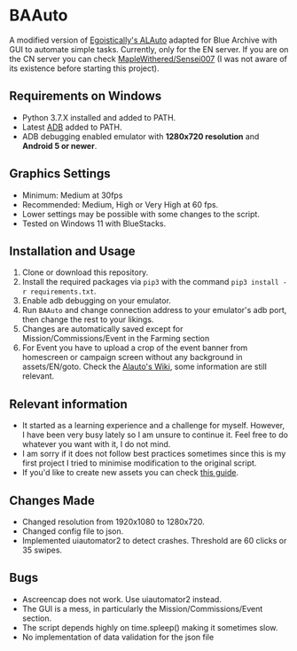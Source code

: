 # BAAuto
A modified version of [Egoistically's ALAuto](https://github.com/Egoistically/ALAuto) adapted for Blue Archive with GUI to automate simple tasks. Currently, only for the EN server.
If you are on the CN server you can check [MapleWithered/Sensei007](https://github.com/MapleWithered/Sensei007) (I was not aware of its existence before starting this project).

## Requirements on Windows
* Python 3.7.X installed and added to PATH.
* Latest [ADB](https://developer.android.com/studio/releases/platform-tools) added to PATH.
* ADB debugging enabled emulator with **1280x720 resolution** and **Android 5 or newer**.
## Graphics Settings
* Minimum: Medium at 30fps
* Recommended: Medium, High or Very High at 60 fps. 
* Lower settings may be possible with some changes to the script.
* Tested on Windows 11 with BlueStacks.

## Installation and Usage
1. Clone or download this repository.
2. Install the required packages via `pip3` with the command `pip3 install -r requirements.txt`.
3. Enable adb debugging on your emulator.
4. Run `BAAuto` and change connection address to your emulator's adb port, then change the rest to your likings. 
5. Changes are automatically saved except for Mission/Commissions/Event in the Farming section
6. For Event you have to upload a crop of the event banner from homescreen or campaign screen without any background in assets/EN/goto.
Check the [Alauto's Wiki](https://github.com/Egoistically/ALAuto/wiki/Config.ini-and-Modules-explanation), some information are still relevant.

## Relevant information
* It started as a learning experience and a challenge for myself. However, I have been very busy lately so I am unsure to continue it. 
Feel free to do whatever you want with it, I do not mind.
* I am sorry if it does not follow best practices sometimes since this is my first project I tried to minimise modification to the original script. 
* If you'd like to create new assets you can check [this guide](https://github.com/Egoistically/ALAuto/wiki/Creating-new-assets-for-bot).

## Changes Made
* Changed resolution from 1920x1080 to 1280x720. 
* Changed config file to json.
* Implemented uiautomator2 to detect crashes. Threshold are 60 clicks or 35 swipes.

## Bugs
* Ascreencap does not work. Use uiautomator2 instead.
* The GUI is a mess, in particularly the Mission/Commissions/Event section.
* The script depends highly on time.spleep() making it sometimes slow.
* No implementation of data validation for the json file
